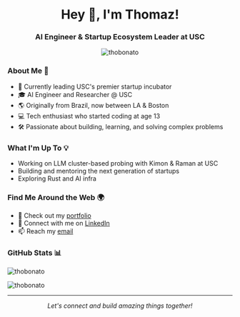 <h1 align="center">Hey 👋, I'm Thomaz!</h1>
<h3 align="center">AI Engineer & Startup Ecosystem Leader at USC</h3>

<div align="center">
  <img src="https://komarev.com/ghpvc/?username=thobonato&label=Profile%20views&color=0e75b6&style=flat" alt="thobonato" />
</div>

### About Me 🚀

- 🔬 Currently leading USC's premier startup incubator
- 🎓 AI Engineer and Researcher @ USC
- 🌎 Originally from Brazil, now between LA & Boston
- 💻 Tech enthusiast who started coding at age 13
- 🛠️ Passionate about building, learning, and solving complex problems

### What I'm Up To 💡

- Working on LLM cluster-based probing with Kimon & Raman at USC
- Building and mentoring the next generation of startups
- Exploring Rust and AI infra

### Find Me Around the Web 🌍
- 🎯 Check out my [portfolio](https://thomazbonato.vercel.app/)
- 🔗 Connect with me on [LinkedIn](https://www.linkedin.com/in/thomaz-felipe-bonato/)
- 📫 Reach my [email](mailto:bonato@usc.edu)

### GitHub Stats 📊
<p>
  <img align="center" src="https://github-readme-stats.vercel.app/api?username=thobonato&show_icons=true&theme=dark&locale=en" alt="thobonato" />
</p>
<p>
  <img align="center" src="https://github-readme-streak-stats.herokuapp.com/?user=thobonato&theme=dark" alt="thobonato" />
</p>

---
<div align="center">
  <i>Let's connect and build amazing things together!</i>
</div>
